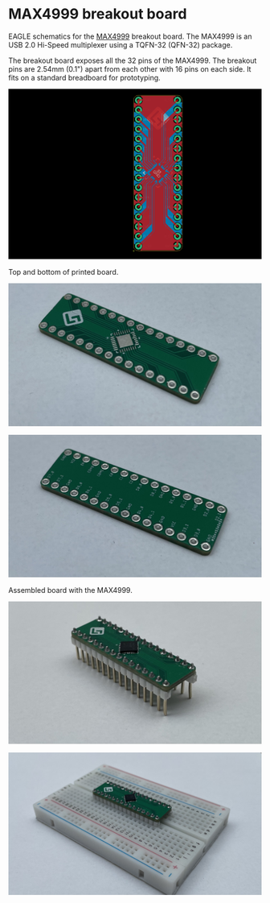 # MAX4999 breakout board

EAGLE schematics for the [MAX4999](https://www.maximintegrated.com/en/products/analog/analog-switches-multiplexers/MAX4999.html) breakout board. The MAX4999 is an USB 2.0 Hi-Speed multiplexer using a TQFN-32 (QFN-32) package.

The breakout board exposes all the 32 pins of the MAX4999. The breakout pins are 2.54mm (0.1") apart from each other with 16 pins on each side. It fits on a standard breadboard for prototyping.

![EAGLE board layout](images/board.png)

Top and bottom of printed board.

![Board top](images/board_3.jpeg)

![Board bottom](images/board_4.jpeg)

Assembled board with the MAX4999.

![Assembled board](images/board_1.jpeg)

![Breadboard](images/board_2.jpeg)
